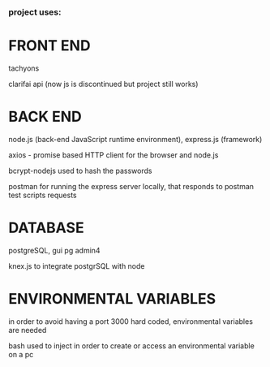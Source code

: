 ### project uses:

# FRONT END

tachyons

clarifai api (now js is discontinued but project still works)


# BACK END

node.js (back-end JavaScript runtime environment),
express.js (framework)

axios - promise based HTTP client for the browser and node.js

bcrypt-nodejs used to hash the passwords

postman for running the express server locally, that responds to postman test scripts requests


# DATABASE

postgreSQL, gui pg admin4 

knex.js to integrate postgrSQL with node

# ENVIRONMENTAL VARIABLES 

in order  to avoid having a port 3000 hard coded, environmental variables are needed 

bash used to inject in order to create or access an environmental variable on a pc 
